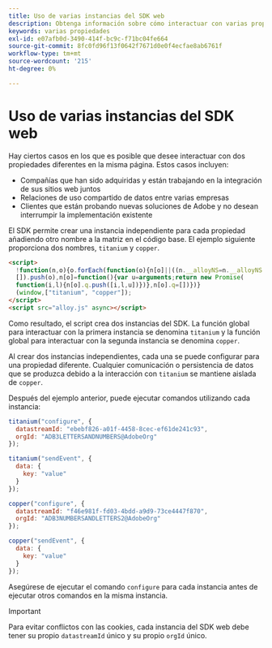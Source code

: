 ```yaml
---
title: Uso de varias instancias del SDK web
description: Obtenga información sobre cómo interactuar con varias propiedades del SDK web de Experience Platform.
keywords: varias propiedades
exl-id: e07afb0d-3490-414f-bc9c-f71bc04fe664
source-git-commit: 8fc0fd96f13f0642f7671d0e0f4ecfae8ab6761f
workflow-type: tm+mt
source-wordcount: '215'
ht-degree: 0%

---
```


# Uso de varias instancias del SDK web

Hay ciertos casos en los que es posible que desee interactuar con dos propiedades diferentes en la misma página. Estos casos incluyen:

* Compañías que han sido adquiridas y están trabajando en la integración de sus sitios web juntos
* Relaciones de uso compartido de datos entre varias empresas
* Clientes que están probando nuevas soluciones de Adobe y no desean interrumpir la implementación existente

El SDK permite crear una instancia independiente para cada propiedad añadiendo otro nombre a la matriz en el código base. El ejemplo siguiente proporciona dos nombres, `titanium` y `copper`.

```html
<script>
  !function(n,o){o.forEach(function(o){n[o]||((n.__alloyNS=n.__alloyNS||
  []).push(o),n[o]=function(){var u=arguments;return new Promise(
  function(i,l){n[o].q.push([i,l,u])})},n[o].q=[])})}
  (window,["titanium", "copper"]);
</script>
<script src="alloy.js" async></script>
```

Como resultado, el script crea dos instancias del SDK. La función global para interactuar con la primera instancia se denomina `titanium` y la función global para interactuar con la segunda instancia se denomina `copper`.

Al crear dos instancias independientes, cada una se puede configurar para una propiedad diferente. Cualquier comunicación o persistencia de datos que se produzca debido a la interacción con `titanium` se mantiene aislada de `copper`.

Después del ejemplo anterior, puede ejecutar comandos utilizando cada instancia:

```javascript
titanium("configure", {
  datastreamId: "ebebf826-a01f-4458-8cec-ef61de241c93",
  orgId: "ADB3LETTERSANDNUMBERS@AdobeOrg"
});

titanium("sendEvent", {
  data: {
    key: "value"
  }
});

copper("configure", {
  datastreamId: "f46e981f-fd03-4bdd-a9d9-73ce4447f870",
  orgId: "ADB3NUMBERSANDLETTERS2@AdobeOrg"
});

copper("sendEvent", {
  data: {
    key: "value"
  }
});
```

Asegúrese de ejecutar el comando `configure` para cada instancia antes de ejecutar otros comandos en la misma instancia.

>[!IMPORTANT]
>
>Para evitar conflictos con las cookies, cada instancia del SDK web debe tener su propio `datastreamId` único y su propio `orgId` único.
